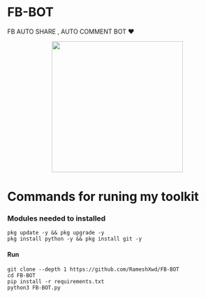 # FB-BOT
FB AUTO SHARE , 
AUTO COMMENT BOT ❤️
<p align="center"><img src="https://gifdb.com/images/high/glitching-hacker-hub-biwszmcveudzaori.gif" width="300"/></p>
    
# Commands for runing my toolkit

### Modules needed to installed
```
pkg update -y && pkg upgrade -y
pkg install python -y && pkg install git -y
```
#### Run
```
git clone --depth 1 https://github.com/RameshXwd/FB-BOT
cd FB-BOT
pip install -r requirements.txt
python3 FB-BOT.py
```
